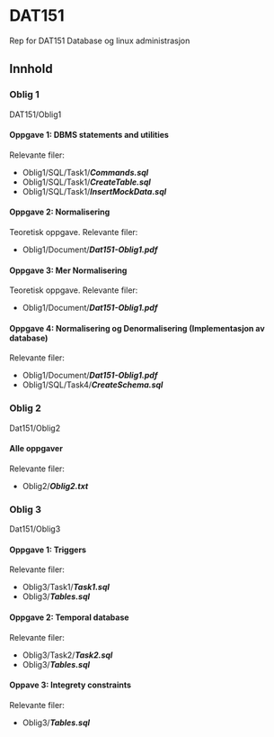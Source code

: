 # DAT151
 Rep for DAT151 Database og linux administrasjon
## Innhold
### Oblig 1 
DAT151/Oblig1
#### Oppgave 1: DBMS statements and utilities
Relevante filer:
- Oblig1/SQL/Task1/__*Commands.sql*__
- Oblig1/SQL/Task1/__*CreateTable.sql*__
- Oblig1/SQL/Task1/__*InsertMockData.sql*__

#### Oppgave 2: Normalisering
Teoretisk oppgave.
Relevante filer:
- Oblig1/Document/__*Dat151-Oblig1.pdf*__
#### Oppgave 3: Mer Normalisering
Teoretisk oppgave.
Relevante filer:
- Oblig1/Document/__*Dat151-Oblig1.pdf*__
#### Oppgave 4: Normalisering og Denormalisering (Implementasjon av database)
Relevante filer:
- Oblig1/Document/__*Dat151-Oblig1.pdf*__
- Oblig1/SQL/Task4/__*CreateSchema.sql*__

### Oblig 2
Dat151/Oblig2
#### Alle oppgaver
Relevante filer: 
- Oblig2/__*Oblig2.txt*__

### Oblig 3
Dat151/Oblig3
#### Oppgave 1: Triggers
Relevante filer: 
- Oblig3/Task1/__*Task1.sql*__
- Oblig3/__*Tables.sql*__
#### Oppgave 2: Temporal database
Relevante filer: 
- Oblig3/Task2/__*Task2.sql*__
- Oblig3/__*Tables.sql*__
#### Oppave 3: Integrety constraints
Relevante filer:
- Oblig3/__*Tables.sql*__
